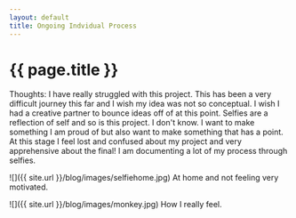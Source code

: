 ```yaml
---
layout: default
title: Ongoing Indvidual Process
---
```


{{ page.title }}
================

<p class="meta">

Thoughts:
I have really struggled with this project. This has been a very difficult journey this far and I wish my idea was not so conceptual. I wish I had a creative partner to bounce ideas off of at this point. 
Selfies are a reflection of self and so is this project. I don't know. I want to make something I am proud of but also want to make something that has a point. At this stage I feel lost and confused about my project and very apprehensive about the final! I am documenting a lot of my process through selfies.

![]({{ site.url }}/blog/images/selfiehome.jpg)
At home and not feeling very motivated. 

![]({{ site.url }}/blog/images/monkey.jpg)
How I really feel.
